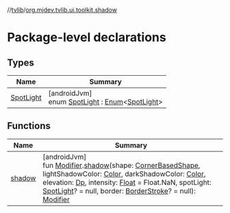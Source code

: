 //[tvlib](../../index.md)/[org.mjdev.tvlib.ui.toolkit.shadow](index.md)

# Package-level declarations

## Types

| Name | Summary |
|---|---|
| [SpotLight](-spot-light/index.md) | [androidJvm]<br>enum [SpotLight](-spot-light/index.md) : [Enum](https://kotlinlang.org/api/latest/jvm/stdlib/kotlin/-enum/index.html)&lt;[SpotLight](-spot-light/index.md)&gt; |

## Functions

| Name | Summary |
|---|---|
| [shadow](shadow.md) | [androidJvm]<br>fun [Modifier](https://developer.android.com/reference/kotlin/androidx/compose/ui/Modifier.html).[shadow](shadow.md)(shape: [CornerBasedShape](https://developer.android.com/reference/kotlin/androidx/compose/foundation/shape/CornerBasedShape.html), lightShadowColor: [Color](https://developer.android.com/reference/kotlin/androidx/compose/ui/graphics/Color.html), darkShadowColor: [Color](https://developer.android.com/reference/kotlin/androidx/compose/ui/graphics/Color.html), elevation: [Dp](https://developer.android.com/reference/kotlin/androidx/compose/ui/unit/Dp.html), intensity: [Float](https://kotlinlang.org/api/latest/jvm/stdlib/kotlin/-float/index.html) = Float.NaN, spotLight: [SpotLight](-spot-light/index.md)? = null, border: [BorderStroke](https://developer.android.com/reference/kotlin/androidx/compose/foundation/BorderStroke.html)? = null): [Modifier](https://developer.android.com/reference/kotlin/androidx/compose/ui/Modifier.html) |
